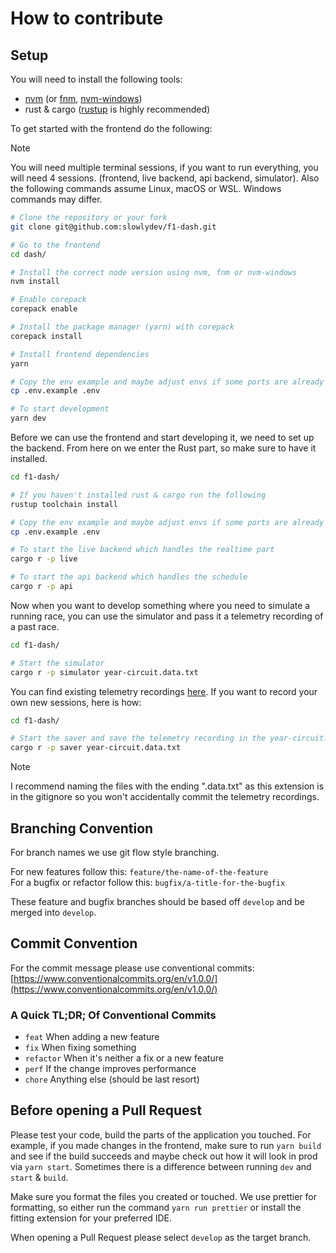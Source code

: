 # How to contribute

## Setup

You will need to install the following tools:

- [nvm](https://github.com/nvm-sh/nvm) (or [fnm](https://fnm.vercel.app/), [nvm-windows](https://github.com/coreybutler/nvm-windows))
- rust & cargo ([rustup](https://rustup.rs) is highly recommended)

To get started with the frontend do the following:

> [!NOTE]
> You will need multiple terminal sessions, if you want to run everything,
> you will need 4 sessions. (frontend, live backend, api backend, simulator).
> Also the following commands assume Linux, macOS or WSL. Windows commands may differ.

```bash
# Clone the repository or your fork
git clone git@github.com:slowlydev/f1-dash.git

# Go to the frontend
cd dash/

# Install the correct node version using nvm, fnm or nvm-windows
nvm install

# Enable corepack
corepack enable

# Install the package manager (yarn) with corepack
corepack install

# Install frontend dependencies
yarn

# Copy the env example and maybe adjust envs if some ports are already in use
cp .env.example .env

# To start development
yarn dev
```

Before we can use the frontend and start developing it, we need to set up the backend.
From here on we enter the Rust part, so make sure to have it installed.

```bash
cd f1-dash/

# If you haven't installed rust & cargo run the following
rustup toolchain install

# Copy the env example and maybe adjust envs if some ports are already in use
cp .env.example .env

# To start the live backend which handles the realtime part
cargo r -p live

# To start the api backend which handles the schedule
cargo r -p api
```

Now when you want to develop something where you need to simulate a running race, you can use the simulator and pass it a telemetry recording of a past race.

```bash
cd f1-dash/

# Start the simulator
cargo r -p simulator year-circuit.data.txt
```

You can find existing telemetry recordings [here](https://github.com/slowlydev/f1-dash-data-parser/releases/tag/data). If you want to record your own new sessions, here is how:

```bash
cd f1-dash/

# Start the saver and save the telemetry recording in the year-circuit.data.txt file
cargo r -p saver year-circuit.data.txt
```

> [!NOTE]
> I recommend naming the files with the ending 
> ".data.txt" as this extension is in the gitignore so you won't accidentally commit the telemetry recordings.

## Branching Convention

For branch names we use git flow style branching.

For new features follow this: `feature/the-name-of-the-feature`  
For a bugfix or refactor follow this: `bugfix/a-title-for-the-bugfix`

These feature and bugfix branches should be based off `develop` and be merged into `develop`.

## Commit Convention

For the commit message please use conventional commits:
[https://www.conventionalcommits.org/en/v1.0.0/](https://www.conventionalcommits.org/en/v1.0.0/)

### A Quick TL;DR; Of Conventional Commits

- `feat` When adding a new feature
- `fix` When fixing something
- `refactor` When it's neither a fix or a new feature
- `perf` If the change improves performance
- `chore` Anything else (should be last resort)

## Before opening a Pull Request

Please test your code, build the parts of the application you touched. For example, if you made changes in the frontend, make sure to run `yarn build` and see if the build succeeds and maybe check out how it will look in prod via `yarn start`. Sometimes there is a difference between running `dev` and `start` & `build`.

Make sure you format the files you created or touched. We use prettier for formatting, so either run the command `yarn run prettier` or install the fitting extension for your preferred IDE.

When opening a Pull Request please select `develop` as the target branch.